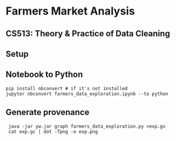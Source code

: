 # Farmers Market Analysis
## CS513: Theory & Practice of Data Cleaning


## Setup


## Notebook to Python
    
    pip install nbconvert # if it's not installed
    jupyter nbconvert farmers_data_exploration.ipynb --to python


## Generate provenance

     java -jar yw.jar graph farmers_data_exploration.py >exp.gv
     cat exp.gc | dot -Tpng -o exp.png